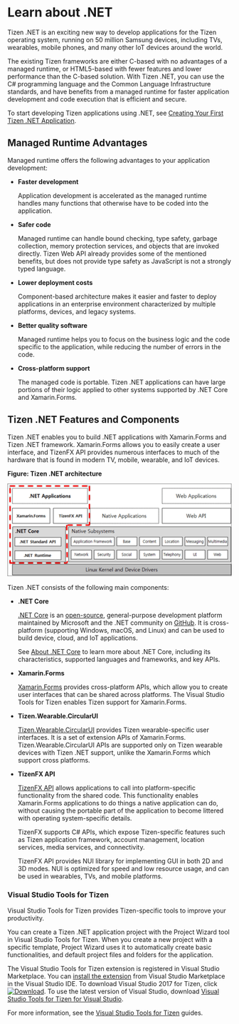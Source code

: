 # Learn about .NET

Tizen .NET is an exciting new way to develop applications for the Tizen operating system, running on 50 million Samsung devices, including TVs, wearables, mobile phones, and many other IoT devices around the world.

The existing Tizen frameworks are either C-based with no advantages of a managed runtime, or HTML5-based with fewer features and lower performance than the C-based solution. With Tizen .NET, you can use the C# programming language and the Common Language Infrastructure standards, and have benefits from a managed runtime for faster application development and code execution that is efficient and secure.

To start developing Tizen applications using .NET, see [Creating Your First Tizen .NET Application](get-started/first-app.md).

## Managed Runtime Advantages

Managed runtime offers the following advantages to your application development:

- **Faster development**

  Application development is accelerated as the managed runtime handles many functions that otherwise have to be coded into the application.

- **Safer code**

  Managed runtime can handle bound checking, type safety, garbage collection, memory protection services, and objects that are invoked directly. Tizen Web API already provides some of the mentioned benefits, but does not provide type safety as JavaScript is not a strongly typed language.

- **Lower deployment costs**

  Component-based architecture makes it easier and faster to deploy applications in an enterprise environment characterized by multiple platforms, devices, and legacy systems.

- **Better quality software**

  Managed runtime helps you to focus on the business logic and the code specific to the application, while reducing the number of errors in the code.

- **Cross-platform support**

  The managed code is portable. Tizen .NET applications can have large portions of their logic applied to other systems supported by .NET Core and Xamarin.Forms.

## Tizen .NET Features and Components

Tizen .NET enables you to build .NET applications with Xamarin.Forms and Tizen .NET framework. Xamarin.Forms allows you to easily create a user interface, and TizenFX API provides numerous interfaces to much of the hardware that is found in modern TV, mobile, wearable, and IoT devices.

**Figure: Tizen .NET architecture**

![Tizen .NET architecture](media/cs_overview.png)

Tizen .NET consists of the following main components:

- **.NET Core**

  [.NET Core](https://docs.microsoft.com/en-us/dotnet/core/about) is an [open-source](https://github.com/dotnet/coreclr/blob/master/LICENSE.TXT), general-purpose development platform maintained by Microsoft and the .NET community on [GitHub](https://github.com/dotnet/core). It is cross-platform (supporting Windows, macOS, and Linux) and can be used to build device, cloud, and IoT applications.

  See [About .NET Core](https://docs.microsoft.com/en-us/dotnet/core/about) to learn more about .NET Core, including its characteristics, supported languages and frameworks, and key APIs.

- **Xamarin.Forms**

  [Xamarin.Forms](https://developer.xamarin.com/guides/xamarin-forms/getting-started/) provides cross-platform APIs, which allow you to create user interfaces that can be shared across platforms. The Visual Studio Tools for Tizen enables Tizen support for Xamarin.Forms.

- **Tizen.Wearable.CircularUI**

  [Tizen.Wearable.CircularUI](https://samsung.github.io/Tizen.CircularUI/index.html) provides Tizen wearable-specific user interfaces. It is a set of extension APIs of Xamarin.Forms. Tizen.Wearable.CircularUI APIs are supported only on Tizen wearable devices with Tizen .NET support, unlike the Xamarin.Forms which support cross platforms.

- **TizenFX API**

  [TizenFX API](api/TizenFX/) allows applications to call into platform-specific functionality from the shared code. This functionality enables Xamarin.Forms applications to do things a native application can do, without causing the portable part of the application to become littered with operating system-specific details.

  TizenFX supports C# APIs, which expose Tizen-specific features such as Tizen application framework, account management, location services, media services, and connectivity.
  
  TizenFX API provides NUI library for implementing GUI in both 2D and 3D modes. NUI is optimized for speed and low resource usage, and can be used in wearables, TVs, and mobile platforms.

### Visual Studio Tools for Tizen

Visual Studio Tools for Tizen provides Tizen-specific tools to improve your productivity.

You can create a Tizen .NET application project with the Project Wizard tool in Visual Studio Tools for Tizen. When you create a new project with a specific template, Project Wizard uses it to automatically create basic functionalities, and default project files and folders for the application.

The Visual Studio Tools for Tizen extension is registered in Visual Studio Marketplace. You can [install the extension](../vstools/install.md) from Visual Studio Marketplace in the Visual Studio IDE. To download Visual Studio 2017 for Tizen, click [![Download](media/ic_docs_download.png)](https://marketplace.visualstudio.com/items?itemName=tizen.VisualStudioToolsforTizen). To use the latest version of Visual Studio, download [Visual Studio Tools for Tizen for Visual Studio](https://marketplace.visualstudio.com/items?itemName=tizen.VSToolsforTizen).

For more information, see the [Visual Studio Tools for Tizen](../vstools/index.md) guides.
